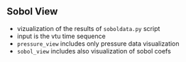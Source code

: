## Sobol View
- vizualization of the results of `soboldata.py` script
- input is the vtu time sequence
- `pressure_view` includes only pressure data visualization
- `sobol_view` includes also visualization of sobol coefs